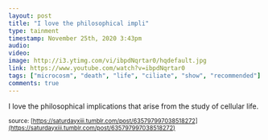 ```yaml
---
layout: post
title: "I love the philosophical impli"
type: tainment
timestamp: November 25th, 2020 3:43pm
audio: 
video: 
image: http://i3.ytimg.com/vi/ibpdNqrtar0/hqdefault.jpg
link: https://www.youtube.com/watch?v=ibpdNqrtar0
tags: ["microcosm", "death", "life", "ciliate", "show", "recommended"]
comments: true
---
```

I love the philosophical implications that arise from the study of cellular life.

<small>source: [https://saturdayxiii.tumblr.com/post/635797997038518272](https://saturdayxiii.tumblr.com/post/635797997038518272)</small>